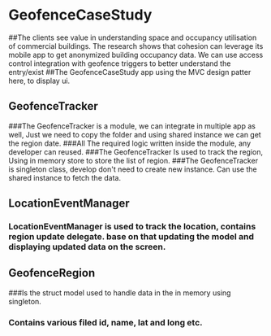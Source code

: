 # GeofenceCaseStudy
##The clients see value in understanding space and occupancy utilisation of commercial buildings. The research shows that cohesion can leverage its mobile app to get anonymized building occupancy data. We can use access control integration with geofence triggers to better understand the entry/exist
##The GeofenceCaseStudy app using the MVC design patter here, to display ui.

## GeofenceTracker
###The GeofenceTracker is a module, we can integrate in multiple app as well, Just we need to copy the folder and using shared instance we can get the region date.
###All The required logic written inside the module, any developer can reused.
###The GeofenceTracker Is used to track the region, Using in memory store to store the list of region.
###The GeofenceTracker is singleton class, develop don't need to create new instance. Can use the shared instance to fetch the data.

## LocationEventManager 
### LocationEventManager is used to track the location, contains region update delegate. base on that updating the model and displaying updated data on the screen.

## GeofenceRegion
###Is the struct model used to handle data in the in memory using singleton.
### Contains various filed id, name, lat and long etc.
